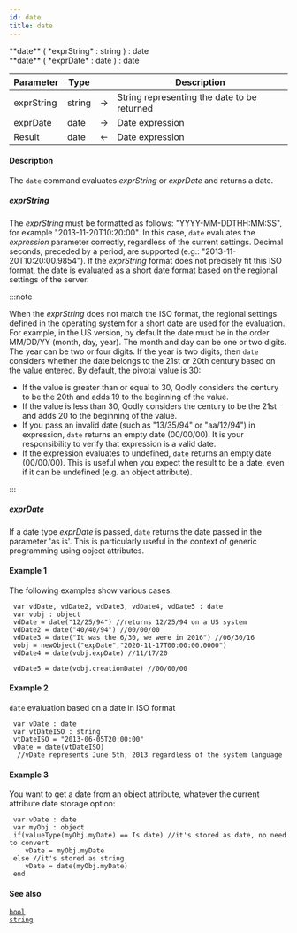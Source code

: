 ```yaml
---
id: date
title: date
---
```



<!-- REF #_command_.date.Syntax -->**date** ( *exprString* : string ) : date<br/>**date** ( *exprDate* : date ) : date<!-- END REF -->


<!-- REF #_command_.date.Params -->
|Parameter|Type||Description|
|---------|--- |:---:|------|
|exprString|string|->|String representing the date to be returned|
|exprDate|date|->|Date expression|
|Result|date|<-|Date expression|<!-- END REF -->

#### Description

The `date` command <!-- REF #_command_.date.Summary -->evaluates *exprString* or *exprDate* and returns a date<!-- END REF -->.

##### *exprString*

The *exprString* must be formatted as follows: "YYYY-MM-DDTHH:MM:SS", for example "2013-11-20T10:20:00". In this case, `date` evaluates the *expression* parameter correctly, regardless of the current settings. Decimal seconds, preceded by a period, are supported (e.g.: "2013-11-20T10:20:00.9854").
If the *exprString* format does not precisely fit this ISO format, the date is evaluated as a short date format based on the regional settings of the server.

:::note

When the *exprString* does not match the ISO format, the regional settings defined in the operating system for a short date are used for the evaluation. For example, in the US version, by default the date must be in the order MM/DD/YY (month, day, year). The month and day can be one or two digits. The year can be two or four digits. If the year is two digits, then `date` considers whether the date belongs to the 21st or 20th century based on the value entered. By default, the pivotal value is 30:

* If the value is greater than or equal to 30, Qodly considers the century to be the 20th and adds 19 to the beginning of the value.
* If the value is less than 30, Qodly considers the century to be the 21st and adds 20 to the beginning of the value.
* If you pass an invalid date (such as "13/35/94" or "aa/12/94") in expression, `date` returns an empty date (00/00/00). It is your responsibility to verify that expression is a valid date.
* If the expression evaluates to undefined, `date` returns an empty date (00/00/00). This is useful when you expect the result to be a date, even if it can be undefined (e.g. an object attribute).

:::

##### *exprDate*

If a date type *exprDate* is passed, `date` returns the date passed in the parameter 'as is'. This is particularly useful in the context of generic programming using object attributes.

#### Example 1

The following examples show various cases:

```qs
 var vdDate, vdDate2, vdDate3, vdDate4, vdDate5 : date
 var vobj : object
 vdDate = date("12/25/94") //returns 12/25/94 on a US system
 vdDate2 = date("40/40/94") //00/00/00
 vdDate3 = date("It was the 6/30, we were in 2016") //06/30/16
 vobj = newObject("expDate","2020-11-17T00:00:00.0000")
 vdDate4 = date(vobj.expDate) //11/17/20

 vdDate5 = date(vobj.creationDate) //00/00/00

```

#### Example 2

`date` evaluation based on a date in ISO format

```qs
 var vDate : date
 var vtDateISO : string
 vtDateISO = "2013-06-05T20:00:00"
 vDate = date(vtDateISO)
  //vDate represents June 5th, 2013 regardless of the system language

```

#### Example 3

You want to get a date from an object attribute, whatever the current attribute date storage option:

```qs
 var vDate : date
 var myObj : object
 if(valueType(myObj.myDate) == Is date) //it's stored as date, no need to convert
    vDate = myObj.myDate
 else //it's stored as string
    vDate = date(myObj.myDate)
 end

```

#### See also

[`bool`](boolean.md#bool)<br/>
[`string`](string.md#string)
